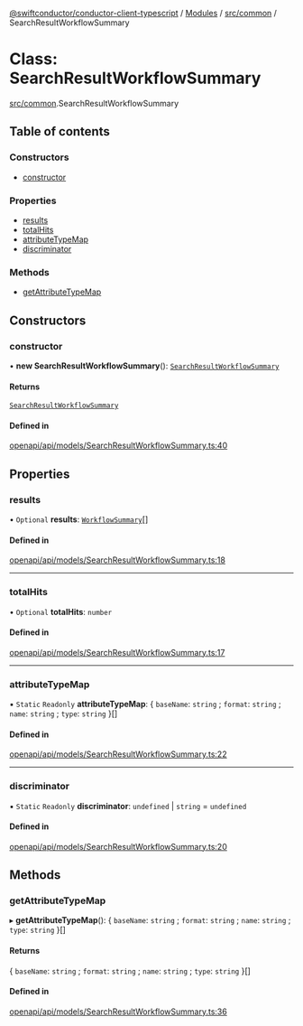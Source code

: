 [@swiftconductor/conductor-client-typescript](../README.md) / [Modules](../modules.md) / [src/common](../modules/src_common.md) / SearchResultWorkflowSummary

# Class: SearchResultWorkflowSummary

[src/common](../modules/src_common.md).SearchResultWorkflowSummary

## Table of contents

### Constructors

- [constructor](src_common.SearchResultWorkflowSummary.md#constructor)

### Properties

- [results](src_common.SearchResultWorkflowSummary.md#results)
- [totalHits](src_common.SearchResultWorkflowSummary.md#totalhits)
- [attributeTypeMap](src_common.SearchResultWorkflowSummary.md#attributetypemap)
- [discriminator](src_common.SearchResultWorkflowSummary.md#discriminator)

### Methods

- [getAttributeTypeMap](src_common.SearchResultWorkflowSummary.md#getattributetypemap)

## Constructors

### constructor

• **new SearchResultWorkflowSummary**(): [`SearchResultWorkflowSummary`](src_common.SearchResultWorkflowSummary.md)

#### Returns

[`SearchResultWorkflowSummary`](src_common.SearchResultWorkflowSummary.md)

#### Defined in

[openapi/api/models/SearchResultWorkflowSummary.ts:40](https://github.com/swift-conductor/conductor-client-typescript/blob/9866b7c/openapi/api/models/SearchResultWorkflowSummary.ts#L40)

## Properties

### results

• `Optional` **results**: [`WorkflowSummary`](src_common.WorkflowSummary.md)[]

#### Defined in

[openapi/api/models/SearchResultWorkflowSummary.ts:18](https://github.com/swift-conductor/conductor-client-typescript/blob/9866b7c/openapi/api/models/SearchResultWorkflowSummary.ts#L18)

___

### totalHits

• `Optional` **totalHits**: `number`

#### Defined in

[openapi/api/models/SearchResultWorkflowSummary.ts:17](https://github.com/swift-conductor/conductor-client-typescript/blob/9866b7c/openapi/api/models/SearchResultWorkflowSummary.ts#L17)

___

### attributeTypeMap

▪ `Static` `Readonly` **attributeTypeMap**: \{ `baseName`: `string` ; `format`: `string` ; `name`: `string` ; `type`: `string`  }[]

#### Defined in

[openapi/api/models/SearchResultWorkflowSummary.ts:22](https://github.com/swift-conductor/conductor-client-typescript/blob/9866b7c/openapi/api/models/SearchResultWorkflowSummary.ts#L22)

___

### discriminator

▪ `Static` `Readonly` **discriminator**: `undefined` \| `string` = `undefined`

#### Defined in

[openapi/api/models/SearchResultWorkflowSummary.ts:20](https://github.com/swift-conductor/conductor-client-typescript/blob/9866b7c/openapi/api/models/SearchResultWorkflowSummary.ts#L20)

## Methods

### getAttributeTypeMap

▸ **getAttributeTypeMap**(): \{ `baseName`: `string` ; `format`: `string` ; `name`: `string` ; `type`: `string`  }[]

#### Returns

\{ `baseName`: `string` ; `format`: `string` ; `name`: `string` ; `type`: `string`  }[]

#### Defined in

[openapi/api/models/SearchResultWorkflowSummary.ts:36](https://github.com/swift-conductor/conductor-client-typescript/blob/9866b7c/openapi/api/models/SearchResultWorkflowSummary.ts#L36)
